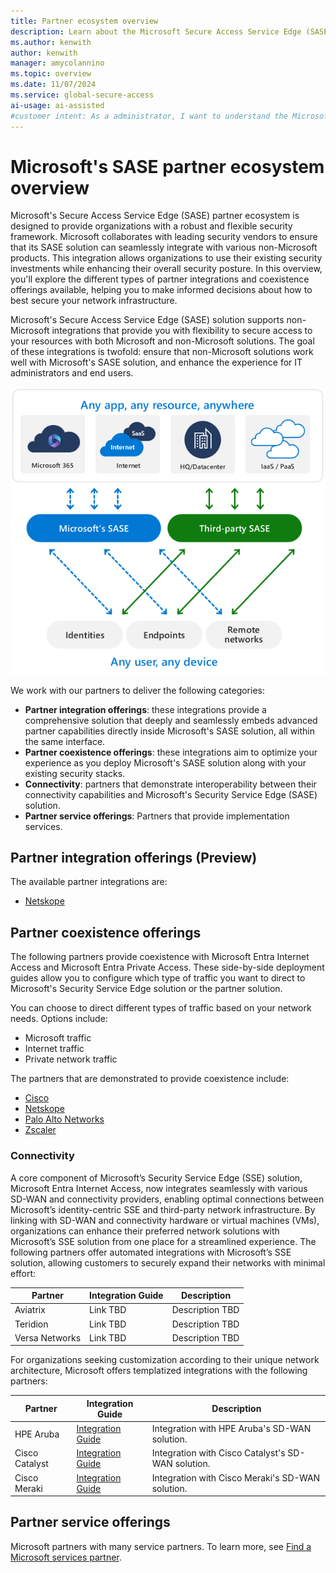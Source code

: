 ```yaml
---
title: Partner ecosystem overview
description: Learn about the Microsoft Secure Access Service Edge (SASE) partner ecosystem. Learn about partner integrations and partner coexistence.
ms.author: kenwith
author: kenwith
manager: amycolannino
ms.topic: overview
ms.date: 11/07/2024
ms.service: global-secure-access
ai-usage: ai-assisted
#customer intent: As a administrator, I want to understand the Microsoft SASE partner ecosystem so that I can decide how partner solutions integrate with Microsoft.
---
```


# Microsoft's SASE partner ecosystem overview

Microsoft's Secure Access Service Edge (SASE) partner ecosystem is designed to provide organizations with a robust and flexible security framework. Microsoft collaborates with leading security vendors to ensure that its SASE solution can seamlessly integrate with various non-Microsoft products. This integration allows organizations to use their existing security investments while enhancing their overall security posture. In this overview, you'll explore the different types of partner integrations and coexistence offerings available, helping you to make informed decisions about how to best secure your network infrastructure.

Microsoft's Secure Access Service Edge (SASE) solution supports non-Microsoft integrations that provide you with flexibility to secure access to your resources with both Microsoft and non-Microsoft solutions. The goal of these integrations is twofold: ensure that non-Microsoft solutions work well with Microsoft's SASE solution, and enhance the experience for IT administrators and end users.

![Diagram of the Global Secure Access coexistence ecosystem.](media/partner-ecosystems-overview/sample-coexistence-diagram-no-logos.png) 

We work with our partners to deliver the following categories:

- **Partner integration offerings**: these integrations provide a comprehensive solution that deeply and seamlessly embeds advanced partner capabilities directly inside Microsoft's SASE solution, all within the same interface.
- **Partner coexistence offerings**: these integrations aim to optimize your experience as you deploy Microsoft's SASE solution along with your existing security stacks. 
- **Connectivity**: partners that demonstrate interoperability between their connectivity capabilities and Microsoft's Security Service Edge (SASE) solution.
- **Partner service offerings**: Partners that provide implementation services.

## Partner integration offerings (Preview)

The available partner integrations are:

- [Netskope](concept-netskope-integration.md)

## Partner coexistence offerings

The following partners provide coexistence with Microsoft Entra Internet Access and Microsoft Entra Private Access. These side-by-side deployment guides allow you to configure which type of traffic you want to direct to Microsoft's Security Service Edge solution or the partner solution. 

You can choose to direct different types of traffic based on your network needs. Options include:
- Microsoft traffic
- Internet traffic
- Private network traffic

The partners that are demonstrated to provide coexistence include:
- [Cisco](concept-cisco-coexistence.md)
- [Netskope](concept-netskope-coexistence.md)
- [Palo Alto Networks](concept-palo-alto-coexistence.md)
- [Zscaler](concept-zscaler-coexistence.md)

### Connectivity
A core component of Microsoft’s Security Service Edge (SSE) solution, Microsoft Entra Internet Access, now integrates seamlessly with various SD-WAN and connectivity providers, enabling optimal connections between Microsoft’s identity-centric SSE and third-party network infrastructure. By linking with SD-WAN and connectivity hardware or virtual machines (VMs), organizations can enhance their preferred network solutions with Microsoft’s SSE solution from one place for a streamlined experience.
The following partners offer automated integrations with Microsoft’s SSE solution, allowing customers to securely expand their networks with minimal effort:

| Partner         | Integration Guide | Description    |
|----------------|-------------------|----------------|
| Aviatrix       | Link TBD          | Description TBD|
| Teridion       | Link TBD          | Description TBD|
| Versa Networks | Link TBD          | Description TBD|

For organizations seeking customization according to their unique network architecture, Microsoft offers templatized integrations with the following partners:

| Partner       | Integration Guide                                                                 | Description |
|---------------|-----------------------------------------------------------------------------------|-------------|
| HPE Aruba     | [Integration Guide](https://www.arubanetworks.com/techdocs/sdwan-PDFs/integrations/int_Microsoft-SSE-EC-IPSec_latest.pdf) | Integration with HPE Aruba's SD-WAN solution. |
| Cisco Catalyst| [Integration Guide](https://www.cisco.com/site/us/en/solutions/networking/sdwan/index.html) | Integration with Cisco Catalyst's SD-WAN solution. |
| Cisco Meraki  | [Integration Guide](https://meraki.cisco.com/)                                    | Integration with Cisco Meraki's SD-WAN solution. |

## Partner service offerings

Microsoft partners with many service partners. To learn more, see [Find a Microsoft services partner](how-to-find-microsoft-services-partners.md).